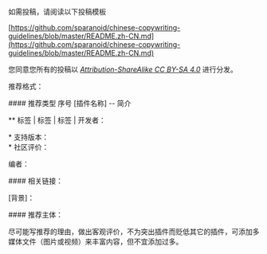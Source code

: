 如需投稿，请阅读以下投稿模板

[https://github.com/sparanoid/chinese-copywriting-guidelines/blob/master/README.zh-CN.md](https://github.com/sparanoid/chinese-copywriting-guidelines/blob/master/README.zh-CN.md)

您同意您所有的投稿以 [*Attribution-ShareAlike CC BY-SA 4.0*](https://creativecommons.org/licenses/by-sa/4.0/deed.zh) 进行分发。

推荐格式：

\#### 推荐类型 序号 [插件名称] -- 简介

\** 标签 | 标签 | 标签 | 开发者：

\* 支持版本：
<br>\* 社区评价：

编者：

\#### 相关链接：

[背景]：

\#### 推荐主体：

尽可能写推荐的理由，做出客观评价，不为突出插件而贬低其它的插件，可添加多媒体文件（图片或视频）来丰富内容，但不宜添加过多。